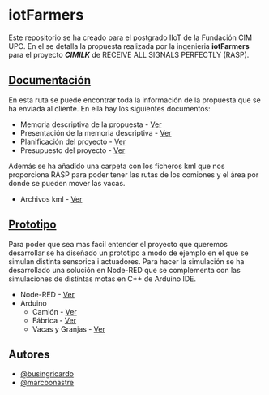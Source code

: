 # iotFarmers
Este repositorio se ha creado para el postgrado IIoT de la Fundación CIM UPC. En el se detalla la propuesta realizada por la ingenieria **iotFarmers** para el proyecto _**CIMILK**_ de RECEIVE ALL SIGNALS PERFECTLY (RASP).

## [Documentación](/Documentacion)
En esta ruta se puede encontrar toda la información de la propuesta que se ha enviada al cliente.
En ella hay los siguientes documentos:
* Memoria descriptiva de la propuesta - [Ver](/Documentacion/Propuesta%20iotFarmers)
* Presentación de la memoria descriptiva - [Ver](/Documentacion/Presentacion)
* Planificación del proyecto - [Ver](/Documentacion/Planificacion)
* Presupuesto del proyecto - [Ver](/Documentacion/Presupuesto)

Además se ha añadido una carpeta con los ficheros kml que nos proporciona RASP para poder tener las rutas de los comiones y el área por donde se pueden mover las vacas.
* Archivos kml - [Ver](/Documentacion/Ficheros%20kml)

## [Prototipo](/Prototipo)
Para poder que sea mas facil entender el proyecto que queremos desarrollar se ha diseñado un prototipo a modo de ejemplo en el que se simulan distinta sensorica i actuadores.
Para hacer la simulación se ha desarrollado una solución en Node-RED que se complementa con las simulaciones de distintas motas en C++ de Arduino IDE.

* Node-RED - [Ver](/Documentacion/Node-RED)
* Arduino
    * Camión - [Ver](/Documentacion/Arduino/Camion)
    * Fábrica - [Ver](/Documentacion/Arduino/Fabrica)
    * Vacas y Granjas - [Ver](/Documentacion/Arduino/Vaca_Granja)

## Autores
* [@busingricardo](https://github.com/busingricardo)
* [@marcbonastre](https://github.com/marcbonastre)
